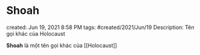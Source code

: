 # Shoah

created: Jun 19, 2021 8:58 PM
tags: #created/2021/Jun/19
Description: Tên gọi khác của Holocaust

**Shoah** là một tên gọi khác của [[Holocaust]]